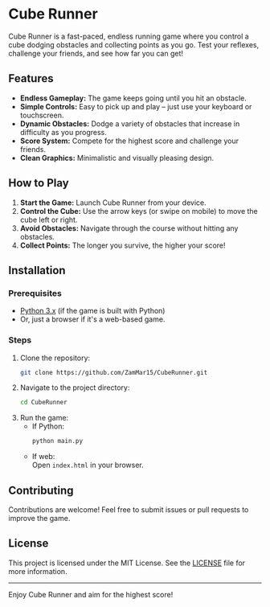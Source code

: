 # Cube Runner

Cube Runner is a fast-paced, endless running game where you control a cube dodging obstacles and collecting points as you go. Test your reflexes, challenge your friends, and see how far you can get!

## Features

- **Endless Gameplay:** The game keeps going until you hit an obstacle.
- **Simple Controls:** Easy to pick up and play – just use your keyboard or touchscreen.
- **Dynamic Obstacles:** Dodge a variety of obstacles that increase in difficulty as you progress.
- **Score System:** Compete for the highest score and challenge your friends.
- **Clean Graphics:** Minimalistic and visually pleasing design.

## How to Play

1. **Start the Game:** Launch Cube Runner from your device.
2. **Control the Cube:** Use the arrow keys (or swipe on mobile) to move the cube left or right.
3. **Avoid Obstacles:** Navigate through the course without hitting any obstacles.
4. **Collect Points:** The longer you survive, the higher your score!

## Installation

### Prerequisites

- [Python 3.x](https://www.python.org/) (if the game is built with Python)
- Or, just a browser if it's a web-based game.

### Steps

1. Clone the repository:
   ```bash
   git clone https://github.com/ZamMar15/CubeRunner.git
   ```
2. Navigate to the project directory:
   ```bash
   cd CubeRunner
   ```
3. Run the game:
   - If Python:  
     ```bash
     python main.py
     ```
   - If web:  
     Open `index.html` in your browser.


## Contributing

Contributions are welcome! Feel free to submit issues or pull requests to improve the game.

## License

This project is licensed under the MIT License. See the [LICENSE](LICENSE) file for more information.

---

Enjoy Cube Runner and aim for the highest score!
